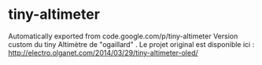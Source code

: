 # tiny-altimeter
Automatically exported from code.google.com/p/tiny-altimeter
Version custom du tiny Altimètre de "ogaillard" . Le projet original est disponible ici : http://electro.olganet.com/2014/03/29/tiny-altimeter-oled/
